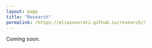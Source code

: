 ```yaml
---
layout: page
title: "Research"
permalink: /https://eliasnosrati.github.io/research//
---
```


<p>Coming soon.</p>
